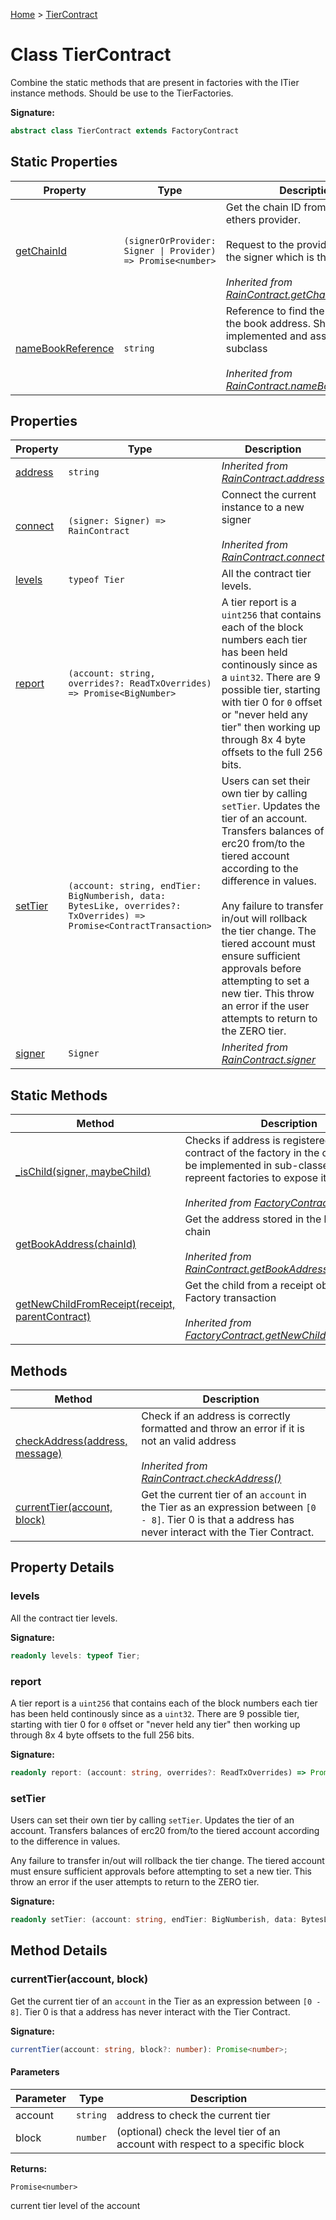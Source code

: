 [Home](../index.md) &gt; [TierContract](./tiercontract.md)

# Class TierContract

Combine the static methods that are present in factories with the ITier instance methods. Should be use to the TierFactories.

<b>Signature:</b>

```typescript
abstract class TierContract extends FactoryContract 
```

## Static Properties

|  Property | Type | Description |
|  --- | --- | --- |
|  [getChainId](./raincontract.md#getChainId-property-static) | `(signerOrProvider: Signer \| Provider) => Promise<number>` | Get the chain ID from a valid ethers provider.<br><br>Request to the provider stored in the signer which is the chain ID.<br><br><i>Inherited from [RainContract.getChainId](./raincontract.md#getChainId-property-static)</i> |
|  [nameBookReference](./raincontract.md#nameBookReference-property-static) | `string` | Reference to find the address in the book address. Should be implemented and assign it to each subclass<br><br><i>Inherited from [RainContract.nameBookReference](./raincontract.md#nameBookReference-property-static)</i> |

## Properties

|  Property | Type | Description |
|  --- | --- | --- |
|  [address](./raincontract.md#address-property) | `string` | <i>Inherited from [RainContract.address](./raincontract.md#address-property)</i> |
|  [connect](./raincontract.md#connect-property) | `(signer: Signer) => RainContract` | Connect the current instance to a new signer<br><br><i>Inherited from [RainContract.connect](./raincontract.md#connect-property)</i> |
|  [levels](./tiercontract.md#levels-property) | `typeof Tier` | All the contract tier levels. |
|  [report](./tiercontract.md#report-property) | `(account: string, overrides?: ReadTxOverrides) => Promise<BigNumber>` | A tier report is a `uint256` that contains each of the block numbers each tier has been held continously since as a `uint32`<!-- -->. There are 9 possible tier, starting with tier 0 for `0` offset or "never held any tier" then working up through 8x 4 byte offsets to the full 256 bits. |
|  [setTier](./tiercontract.md#setTier-property) | `(account: string, endTier: BigNumberish, data: BytesLike, overrides?: TxOverrides) => Promise<ContractTransaction>` | Users can set their own tier by calling `setTier`<!-- -->. Updates the tier of an account. Transfers balances of erc20 from/to the tiered account according to the difference in values.<br><br>Any failure to transfer in/out will rollback the tier change. The tiered account must ensure sufficient approvals before attempting to set a new tier. This throw an error if the user attempts to return to the ZERO tier. |
|  [signer](./raincontract.md#signer-property) | `Signer` | <i>Inherited from [RainContract.signer](./raincontract.md#signer-property)</i> |

## Static Methods

|  Method | Description |
|  --- | --- |
|  [\_isChild(signer, maybeChild)](./factorycontract.md#_isChild-method-static-1) | Checks if address is registered as a child contract of the factory in the chain. Should be implemented in sub-classes that repreent factories to expose it.<br><br><i>Inherited from [FactoryContract.\_isChild()](./factorycontract.md#_isChild-method-static-1)</i> |
|  [getBookAddress(chainId)](./raincontract.md#getBookAddress-method-static-1) | Get the address stored in the book to this chain<br><br><i>Inherited from [RainContract.getBookAddress()](./raincontract.md#getBookAddress-method-static-1)</i> |
|  [getNewChildFromReceipt(receipt, parentContract)](./factorycontract.md#getNewChildFromReceipt-method-static-1) | Get the child from a receipt obtain from a Factory transaction<br><br><i>Inherited from [FactoryContract.getNewChildFromReceipt()](./factorycontract.md#getNewChildFromReceipt-method-static-1)</i> |

## Methods

|  Method | Description |
|  --- | --- |
|  [checkAddress(address, message)](./raincontract.md#checkAddress-method-1) | Check if an address is correctly formatted and throw an error if it is not an valid address<br><br><i>Inherited from [RainContract.checkAddress()](./raincontract.md#checkAddress-method-1)</i> |
|  [currentTier(account, block)](./tiercontract.md#currentTier-method-1) | Get the current tier of an `account` in the Tier as an expression between `[0 - 8]`<!-- -->. Tier 0 is that a address has never interact with the Tier Contract. |

## Property Details

<a id="levels-property"></a>

### levels

All the contract tier levels.

<b>Signature:</b>

```typescript
readonly levels: typeof Tier;
```

<a id="report-property"></a>

### report

A tier report is a `uint256` that contains each of the block numbers each tier has been held continously since as a `uint32`<!-- -->. There are 9 possible tier, starting with tier 0 for `0` offset or "never held any tier" then working up through 8x 4 byte offsets to the full 256 bits.

<b>Signature:</b>

```typescript
readonly report: (account: string, overrides?: ReadTxOverrides) => Promise<BigNumber>;
```

<a id="setTier-property"></a>

### setTier

Users can set their own tier by calling `setTier`<!-- -->. Updates the tier of an account. Transfers balances of erc20 from/to the tiered account according to the difference in values.

Any failure to transfer in/out will rollback the tier change. The tiered account must ensure sufficient approvals before attempting to set a new tier. This throw an error if the user attempts to return to the ZERO tier.

<b>Signature:</b>

```typescript
readonly setTier: (account: string, endTier: BigNumberish, data: BytesLike, overrides?: TxOverrides) => Promise<ContractTransaction>;
```

## Method Details

<a id="currentTier-method-1"></a>

### currentTier(account, block)

Get the current tier of an `account` in the Tier as an expression between `[0 - 8]`<!-- -->. Tier 0 is that a address has never interact with the Tier Contract.

<b>Signature:</b>

```typescript
currentTier(account: string, block?: number): Promise<number>;
```

#### Parameters

|  Parameter | Type | Description |
|  --- | --- | --- |
|  account | `string` | address to check the current tier |
|  block | `number` | (optional) check the level tier of an account with respect to a specific block |

<b>Returns:</b>

`Promise<number>`

current tier level of the account

